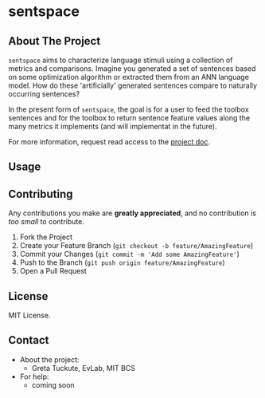 # sentspace


<!-- ABOUT THE PROJECT -->
## About The Project

`sentspace`
aims to characterize language stimuli using a collection of metrics and comparisons.
Imagine you generated a set of sentences based on some optimization algorithm or extracted 
them from an ANN language model. How do these 'artificially' generated sentences compare to 
naturally occurring sentences?

In the present form of `sentspace`, 
the goal is for a user to feed the toolbox sentences and for the toolbox to return sentence feature values
along the many metrics it implements (and will implementat in the future).

For more information, request read access to the [project doc](https://docs.google.com/document/d/1O1M7T5Ji6KKRvDfI7KQXe_LJ7l9O6_OZA7TEaVP4f8E/edit#).



## Usage





<!-- CONTRIBUTING -->
## Contributing

Any contributions you make are **greatly appreciated**, and no contribution is *too small* to contribute.

1. Fork the Project
2. Create your Feature Branch (`git checkout -b feature/AmazingFeature`)
3. Commit your Changes (`git commit -m 'Add some AmazingFeature'`)
4. Push to the Branch (`git push origin feature/AmazingFeature`)
5. Open a Pull Request

<!-- LICENSE -->
## License

MIT License.



<!-- CONTACT -->
## Contact

- About the project: 
  - Greta Tuckute, EvLab, MIT BCS
- For help:
  - coming soon